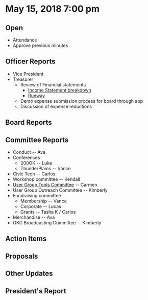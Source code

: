# May 15, 2018 7:00 pm

## Open
* Attendance
* Approve previous minutes

## Officer Reports
* Vice President
* Treasurer
    - Review of Financial statements
        - [Income Statement breakdown](https://reporting.xero.com/!xNHkh/v1/Published/3739245)
        - [Runway](https://reporting.xero.com/!xNHkh/v1/Published/3739227)
    - Demo expense submission process for board through app
    - Discussion of expense reductions

## Board Reports

## Committee Reports

* Conduct -- Ava
* Conferences
    - 200OK -- Luke
    - ThunderPlains -- Vance
* Civic Tech -- Carlos
* Workshop committee -- Kendall
* [User Group Tools Committee](https://github.com/techlahoma/board_meetings/blob/master/2018/committee_reports/05_ug-tooling.md) -- Carmen
* User Group Outreach Committee -- Kimberly
* Fundraising committee
    - Membership -- Vance
    - Corporate -- Lucas
    - Grants -- Tasha K / Carlos
* Merchandise -- Ava
* OKC Broadcasting Committee -- Kimberly

## Action Items

## Proposals

## Other Updates

## President's Report 
